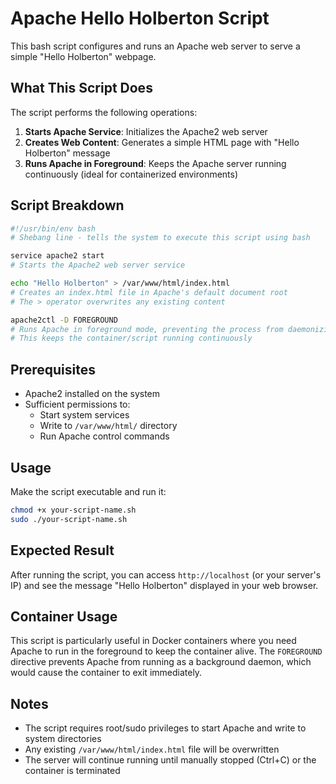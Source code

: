 # Apache Hello Holberton Script

This bash script configures and runs an Apache web server to serve a simple "Hello Holberton" webpage.

## What This Script Does

The script performs the following operations:

1. **Starts Apache Service**: Initializes the Apache2 web server
2. **Creates Web Content**: Generates a simple HTML page with "Hello Holberton" message
3. **Runs Apache in Foreground**: Keeps the Apache server running continuously (ideal for containerized environments)

## Script Breakdown

```bash
#!/usr/bin/env bash
# Shebang line - tells the system to execute this script using bash

service apache2 start
# Starts the Apache2 web server service

echo "Hello Holberton" > /var/www/html/index.html
# Creates an index.html file in Apache's default document root
# The > operator overwrites any existing content

apache2ctl -D FOREGROUND
# Runs Apache in foreground mode, preventing the process from daemonizing
# This keeps the container/script running continuously
```

## Prerequisites

- Apache2 installed on the system
- Sufficient permissions to:
  - Start system services
  - Write to `/var/www/html/` directory
  - Run Apache control commands

## Usage

Make the script executable and run it:

```bash
chmod +x your-script-name.sh
sudo ./your-script-name.sh
```

## Expected Result

After running the script, you can access `http://localhost` (or your server's IP) and see the message "Hello Holberton" displayed in your web browser.

## Container Usage

This script is particularly useful in Docker containers where you need Apache to run in the foreground to keep the container alive. The `FOREGROUND` directive prevents Apache from running as a background daemon, which would cause the container to exit immediately.

## Notes

- The script requires root/sudo privileges to start Apache and write to system directories
- Any existing `/var/www/html/index.html` file will be overwritten
- The server will continue running until manually stopped (Ctrl+C) or the container is terminated